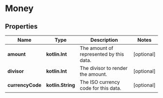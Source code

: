 
# Money

## Properties
| Name | Type | Description | Notes |
| ------------ | ------------- | ------------- | ------------- |
| **amount** | **kotlin.Int** | The amount of represented by this data. |  [optional] |
| **divisor** | **kotlin.Int** | The divisor to render the amount. |  [optional] |
| **currencyCode** | **kotlin.String** | The ISO currency code for this data. |  [optional] |



